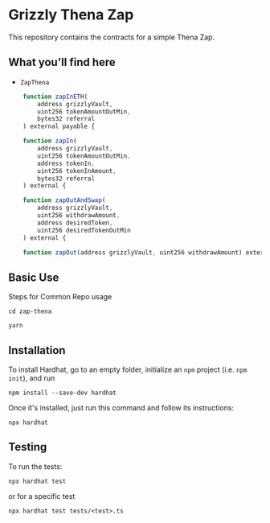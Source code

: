 # Grizzly Thena Zap

This repository contains the contracts for a simple Thena Zap.

## What you'll find here

- `ZapThena`

```JavaScript
    function zapInETH(
        address grizzlyVault,
        uint256 tokenAmountOutMin,
        bytes32 referral
    ) external payable {
```

```JavaScript
    function zapIn(
        address grizzlyVault,
        uint256 tokenAmountOutMin,
        address tokenIn,
        uint256 tokenInAmount,
        bytes32 referral
    ) external {
```

```JavaScript
    function zapOutAndSwap(
        address grizzlyVault,
        uint256 withdrawAmount,
        address desiredToken,
        uint256 desiredTokenOutMin
    ) external {
```

```JavaScript
    function zapOut(address grizzlyVault, uint256 withdrawAmount) external {
```

## Basic Use

Steps for Common Repo usage

```
cd zap-thena
```

```
yarn
```

## Installation

To install Hardhat, go to an empty folder, initialize an `npm` project (i.e. `npm init`), and run

```
npm install --save-dev hardhat
```

Once it's installed, just run this command and follow its instructions:

```
npx hardhat
```

## Testing

To run the tests:

```
npx hardhat test
```

or for a specific test

```
npx hardhat test tests/<test>.ts
```
